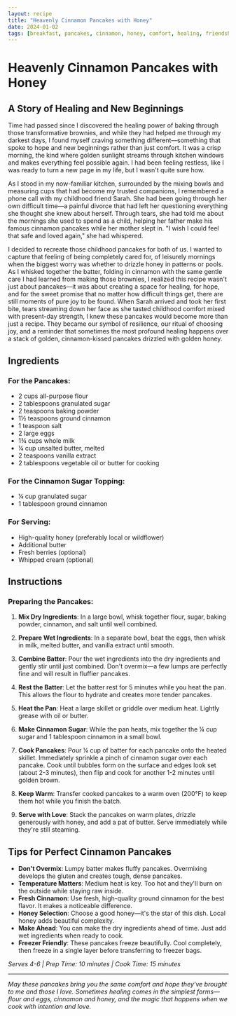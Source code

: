 ```yaml
---
layout: recipe
title: "Heavenly Cinnamon Pancakes with Honey"
date: 2024-01-02
tags: [breakfast, pancakes, cinnamon, honey, comfort, healing, friendship, hope, nostalgia]
---
```


# Heavenly Cinnamon Pancakes with Honey

## A Story of Healing and New Beginnings

Time had passed since I discovered the healing power of baking through those transformative brownies, and while they had helped me through my darkest days, I found myself craving something different—something that spoke to hope and new beginnings rather than just comfort. It was a crisp morning, the kind where golden sunlight streams through kitchen windows and makes everything feel possible again. I had been feeling restless, like I was ready to turn a new page in my life, but I wasn't quite sure how.

As I stood in my now-familiar kitchen, surrounded by the mixing bowls and measuring cups that had become my trusted companions, I remembered a phone call with my childhood friend Sarah. She had been going through her own difficult time—a painful divorce that had left her questioning everything she thought she knew about herself. Through tears, she had told me about the mornings she used to spend as a child, helping her father make his famous cinnamon pancakes while her mother slept in. "I wish I could feel that safe and loved again," she had whispered.

I decided to recreate those childhood pancakes for both of us. I wanted to capture that feeling of being completely cared for, of leisurely mornings when the biggest worry was whether to drizzle honey in patterns or pools. As I whisked together the batter, folding in cinnamon with the same gentle care I had learned from making those brownies, I realized this recipe wasn't just about pancakes—it was about creating a space for healing, for hope, and for the sweet promise that no matter how difficult things get, there are still moments of pure joy to be found. When Sarah arrived and took her first bite, tears streaming down her face as she tasted childhood comfort mixed with present-day strength, I knew these pancakes would become more than just a recipe. They became our symbol of resilience, our ritual of choosing joy, and a reminder that sometimes the most profound healing happens over a stack of golden, cinnamon-kissed pancakes drizzled with golden honey.

## Ingredients

### For the Pancakes:
- 2 cups all-purpose flour
- 2 tablespoons granulated sugar
- 2 teaspoons baking powder
- 1½ teaspoons ground cinnamon
- 1 teaspoon salt
- 2 large eggs
- 1¾ cups whole milk
- ¼ cup unsalted butter, melted
- 2 teaspoons vanilla extract
- 2 tablespoons vegetable oil or butter for cooking

### For the Cinnamon Sugar Topping:
- ¼ cup granulated sugar
- 1 tablespoon ground cinnamon

### For Serving:
- High-quality honey (preferably local or wildflower)
- Additional butter
- Fresh berries (optional)
- Whipped cream (optional)

## Instructions

### Preparing the Pancakes:

1. **Mix Dry Ingredients**: In a large bowl, whisk together flour, sugar, baking powder, cinnamon, and salt until well combined.

2. **Prepare Wet Ingredients**: In a separate bowl, beat the eggs, then whisk in milk, melted butter, and vanilla extract until smooth.

3. **Combine Batter**: Pour the wet ingredients into the dry ingredients and gently stir until just combined. Don't overmix—a few lumps are perfectly fine and will result in fluffier pancakes.

4. **Rest the Batter**: Let the batter rest for 5 minutes while you heat the pan. This allows the flour to hydrate and creates more tender pancakes.

5. **Heat the Pan**: Heat a large skillet or griddle over medium heat. Lightly grease with oil or butter.

6. **Make Cinnamon Sugar**: While the pan heats, mix together the ¼ cup sugar and 1 tablespoon cinnamon in a small bowl.

7. **Cook Pancakes**: Pour ¼ cup of batter for each pancake onto the heated skillet. Immediately sprinkle a pinch of cinnamon sugar over each pancake. Cook until bubbles form on the surface and edges look set (about 2-3 minutes), then flip and cook for another 1-2 minutes until golden brown.

8. **Keep Warm**: Transfer cooked pancakes to a warm oven (200°F) to keep them hot while you finish the batch.

9. **Serve with Love**: Stack the pancakes on warm plates, drizzle generously with honey, and add a pat of butter. Serve immediately while they're still steaming.

## Tips for Perfect Cinnamon Pancakes

- **Don't Overmix**: Lumpy batter makes fluffy pancakes. Overmixing develops the gluten and creates tough, dense pancakes.
- **Temperature Matters**: Medium heat is key. Too hot and they'll burn on the outside while staying raw inside.
- **Fresh Cinnamon**: Use fresh, high-quality ground cinnamon for the best flavor. It makes a noticeable difference.
- **Honey Selection**: Choose a good honey—it's the star of this dish. Local honey adds beautiful complexity.
- **Make Ahead**: You can make the dry ingredients ahead of time. Just add wet ingredients when ready to cook.
- **Freezer Friendly**: These pancakes freeze beautifully. Cool completely, then freeze in a single layer before transferring to freezer bags.

*Serves 4-6 | Prep Time: 10 minutes | Cook Time: 15 minutes*

---

*May these pancakes bring you the same comfort and hope they've brought to me and those I love. Sometimes healing comes in the simplest forms—flour and eggs, cinnamon and honey, and the magic that happens when we cook with intention and love.*